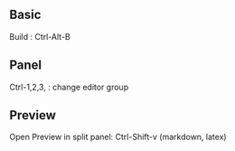 ## Basic
Build : Ctrl-Alt-B  

## Panel
 Ctrl-1,2,3, : change editor group

## Preview
Open Preview in split panel: Ctrl-Shift-v (markdown, latex)

